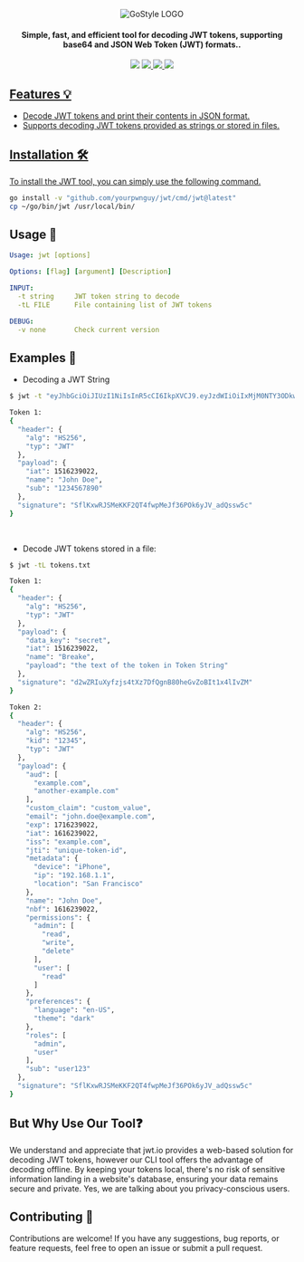 <div align="center">

![GoStyle LOGO](https://i.imgur.com/YcATkTY.png)

</div>
<h4 align="center">Simple, fast, and efficient tool for decoding JWT tokens, supporting base64 and JSON Web Token (JWT) formats..</h4>
<p align="center">
<img src="https://img.shields.io/github/go-mod/go-version/yourpwnguy/jwt">
<!-- <a href="https://github.com/yourpwnguy/jwt/releases"><img src="https://img.shields.io/github/downloads/yourpwnguy/jwt/total"> -->
<a href="https://github.com/yourpwnguy/jwt/graphs/contributors"><img src="https://img.shields.io/github/contributors-anon/yourpwnguy/jwt">
<!-- <a href="https://github.com/yourpwnguy/jwt/releases/"><img src="https://img.shields.io/github/release/yourpwnguy/jwt"> -->
<a href="https://github.com/yourpwnguy/jwt/issues"><img src="https://img.shields.io/github/issues-raw/yourpwnguy/jwt">
<a href="https://github.com/yourpwnguy/jwt/stars"><img src="https://img.shields.io/github/stars/yourpwnguy/jwt">
<!-- <a href="https://github.com/yourpwnguy/jwt/discussions"><img src="https://img.shields.io/github/discussions/yourpwnguy/jwt"> -->
</p>

## Features 💡

- Decode JWT tokens and print their contents in JSON format.
- Supports decoding JWT tokens provided as strings or stored in files.

## Installation 🛠️ 

To install the JWT tool, you can simply use the following command.

```bash
go install -v "github.com/yourpwnguy/jwt/cmd/jwt@latest"
cp ~/go/bin/jwt /usr/local/bin/
```
## Usage 📝

```yaml
Usage: jwt [options]

Options: [flag] [argument] [Description]

INPUT:
  -t string     JWT token string to decode
  -tL FILE      File containing list of JWT tokens

DEBUG:
  -v none       Check current version
```

## Examples 📄

- Decoding a JWT String

```bash
$ jwt -t "eyJhbGciOiJIUzI1NiIsInR5cCI6IkpXVCJ9.eyJzdWIiOiIxMjM0NTY3ODkwIiwibmFtZSI6IkpvaG4gRG9lIiwiaWF0IjoxNTE2MjM5MDIyfQ.SflKxwRJSMeKKF2QT4fwpMeJf36POk6yJV_adQssw5c"

Token 1:
{
  "header": {
    "alg": "HS256",
    "typ": "JWT"
  },
  "payload": {
    "iat": 1516239022,
    "name": "John Doe",
    "sub": "1234567890"
  },
  "signature": "SflKxwRJSMeKKF2QT4fwpMeJf36POk6yJV_adQssw5c"
}
```

<br>

- Decode JWT tokens stored in a file:

```bash
$ jwt -tL tokens.txt

Token 1:
{
  "header": {
    "alg": "HS256",
    "typ": "JWT"
  },
  "payload": {
    "data_key": "secret",
    "iat": 1516239022,
    "name": "Breake",
    "payload": "the text of the token in Token String"
  },
  "signature": "d2wZRIuXyfzjs4tXz7DfQgnB80heGvZoBIt1x4lIvZM"
}

Token 2:
{
  "header": {
    "alg": "HS256",
    "kid": "12345",
    "typ": "JWT"
  },
  "payload": {
    "aud": [
      "example.com",
      "another-example.com"
    ],
    "custom_claim": "custom_value",
    "email": "john.doe@example.com",
    "exp": 1716239022,
    "iat": 1616239022,
    "iss": "example.com",
    "jti": "unique-token-id",
    "metadata": {
      "device": "iPhone",
      "ip": "192.168.1.1",
      "location": "San Francisco"
    },
    "name": "John Doe",
    "nbf": 1616239022,
    "permissions": {
      "admin": [
        "read",
        "write",
        "delete"
      ],
      "user": [
        "read"
      ]
    },
    "preferences": {
      "language": "en-US",
      "theme": "dark"
    },
    "roles": [
      "admin",
      "user"
    ],
    "sub": "user123"
  },
  "signature": "SflKxwRJSMeKKF2QT4fwpMeJf36POk6yJV_adQssw5c"
}

```

## But Why Use Our Tool❓ 

We understand and appreciate that jwt.io provides a web-based solution for decoding JWT tokens, however our CLI tool offers the advantage of decoding offline. By keeping your tokens local, there's no risk of sensitive information landing in a website's database, ensuring your data remains secure and private. Yes, we are talking about you privacy-conscious users.

## Contributing 🤝

Contributions are welcome! If you have any suggestions, bug reports, or feature requests, feel free to open an issue or submit a pull request.
